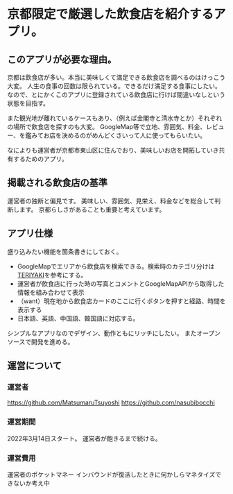 # 京都限定で厳選した飲食店を紹介するアプリ。

## このアプリが必要な理由。

京都は飲食店が多い。本当に美味しくて満足できる飲食店を調べるのはけっこう大変。 人生の食事の回数は限られている。できるだけ満足する食事にしたい。
なので、とにかくこのアプリに登録されている飲食店に行けば間違いなしという状態を目指す。

また観光地が離れているケースもあり、（例えば金閣寺と清水寺とか）それぞれの場所で飲食店を探すのも大変。
GoogleMap等で立地、雰囲気、料金、レビュー、を鑑みてお店を決めるのがめんどくさいって人に使ってもらいたい。

なによりも運営者が京都市東山区に住んでおり、美味しいお店を開拓していき共有するためのアプリ。

## 掲載される飲食店の基準

運営者の独断と偏見です。 美味しい、雰囲気、見栄え、料金などを総合して判断します。 京都らしさがあることも重要と考えています。

## アプリ仕様

盛り込みたい機能を箇条書きにしておく。

- GoogleMapでエリアから飲食店を検索できる。検索時のカテゴリ分けは[TERIYAKI](https://teriyaki.me)を参考にする。
- 運営者が飲食店に行った時の写真とコメントとGoogleMapAPIから取得した情報を組み合わせて表示
- （want）現在地から飲食店カードのここに行くボタンを押すと経路、時間を表示する
- 日本語、英語、中国語、韓国語に対応する。

シンプルなアプリなのでデザイン、動作ともにリッチにしたい。 またオープンソースで開発を進める。

## 運営について

### 運営者

https://github.com/MatsumaruTsuyoshi
https://github.com/nasubibocchi

### 運営期間

2022年3月14日スタート。 運営者が飽きるまで続ける。

### 運営費用

運営者のポケットマネー インバウンドが復活したときに何かしらマネタイズできないか考え中
